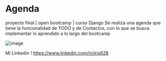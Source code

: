 # Agenda
proyecto final | open bootcamp | curso Django
Se realiza una agenda que tiene la funcionalidad de TODO y de Contactos, con lo que se busca implementar lo aprendido a lo largo del bootcamp 

![image](https://user-images.githubusercontent.com/71609876/216211080-afabd560-ad6e-4eb1-bbd0-834af17a2dc0.png)

Mi Linkedin !
https://www.linkedin.com/in/iris628
